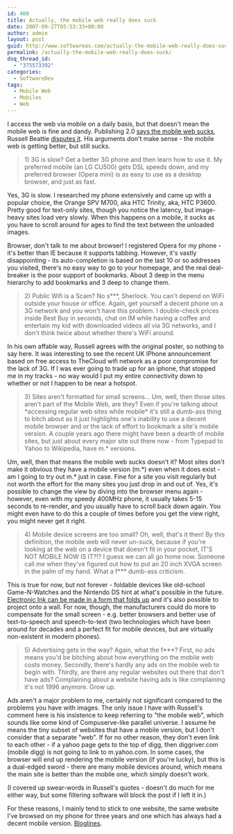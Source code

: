 ```yaml
---
id: 400
title: Actually, the mobile web really does suck
date: 2007-09-27T05:53:33+00:00
author: admin
layout: post
guid: http://www.softwareas.com/actually-the-mobile-web-really-does-suck
permalink: /actually-the-mobile-web-really-does-suck/
dsq_thread_id:
  - "375573392"
categories:
  - SoftwareDev
tags:
  - Mobile Web
  - Mobiles
  - Web
---
```

I access the web via mobile on a daily basis, but that doesn't mean the mobile web is fine and dandy. Publishing 2.0 <a href="http://publishing2.com/2007/09/26/five-reasons-why-the-mobile-web-sucks/">says the mobile web sucks</a>, Russell Beattie <a href="http://www.russellbeattie.com/blog/five-reasons-why-web-20-people-need-to-shut-the-fuck-up-about-the-mobile-web">disputes it</a>. His arguments don't make sense - the mobile web is getting better, but still sucks.

<blockquote>
1) 3G is slow? Get a better 3G phone and then learn how to use it. My preferred mobile (an LG CU500) gets DSL speeds down, and my preferred browser (Opera mini) is as easy to use as a desktop browser, and just as fast.
</blockquote>
Yes, 3G is slow. I researched my phone extensively and came up with a popular choice, the Orange SPV M700, aka HTC Trinity, aka, HTC P3600. Pretty good for text-only sites, though you notice the latency, but image-heavy sites load very slowly. When this happens on a mobile, it sucks as you have to scroll around for ages to find the text between the unloaded images.

Browser, don't talk to me about browser! I registered Opera for my phone - it's better than IE because it supports tabbing. However, it's vastly disappointing - its auto-completion is based on the last 10 or so addresses you visited, there's no easy way to go to your homepage, and the real deal-breaker is the poor support of bookmarks. About 3 deep in the menu hierarchy to add bookmarks and 3 deep to change them.

<blockquote>
2) Public Wifi is a Scam? No s***, Sherlock. You can't depend on WiFi outside your house or office. Again, get yourself a decent phone on a 3G network and you won't have this problem. I double-check prices inside Best Buy in seconds, chat on IM while having a coffee and entertain my kid with downloaded videos all via 3G networks, and I don't think twice about whether there's WiFi around.
</blockquote>
In his own affable way, Russell agrees with the original poster, so nothing to say here. It was interesting to see the recent UK IPhone announcement based on free access to TheCloud wifi network as a poor compromise for the lack of 3G. If I was ever going to trade up for an iphone, that stopped me in my tracks - no way would I put my entire connectivity down to whether or not I happen to be near a hotspot.

<blockquote>
3) Sites aren't formatted for small screens... Um, well, then those sites aren't part of the Mobile Web, are they? Even if you're talking about *accessing regular web sites while mobile* it's still a dumb-ass thing to bitch about as it just highlights one's inability to use a decent mobile browser and or the lack of effort to bookmark a site's mobile version. A couple years ago there might have been a dearth of mobile sites, but just about every major site out there now - from Typepad to Yahoo to Wikipedia, have m.* versions.
</blockquote>
Um, well, then that means the mobile web sucks doesn't it? Most sites don't make it obvious they have a mobile version (m.*) even when it does exist - am I going to try out m.* just in case. Fine for a site you visit regularly but not worth the effort for the many sites you just drop in and out of. Yes, it's possible to change the view by diving into the browser menu again - however, even with my speedy 400MHz phone, it usually takes 5-15 seconds to re-render, and you usually have to scroll back down again. You might even have to do this a couple of times before you get the view right, you might never get it right.

<blockquote>
4) Mobile device screens are too small? Oh, well, that's it then! By this definition, the mobile web will never un-suck, because if you're looking at the web on a device that doesn't fit in your pocket, IT'S NOT MOBILE NOW IS IT?!? I guess we can all go home now. Someone call me when they've figured out how to put an 20 inch XVGA screen in the palm of my hand. What a f*** dumb-ass criticism.
</blockquote>
This is true for now, but not forever - foldable devices like old-school Game-N-Watches and the Nintendo DS hint at what's possible in the future. <a href="http://findarticles.com/p/articles/mi_m0RSB/is_2005_Dec_17/ai_n15950013">Electronic Ink can be made in a form that folds up</a> and it's also possible to project onto a wall. For now, though, the manufacturers could do more to compensate for the small screen - e.g. better browsers and better use of text-to-speech and speech-to-text (two technologies which have been around for decades and a perfect fit for mobile devices, but are virtually non-existent in modern phones).

<blockquote>
5) Advertising gets in the way? Again, what the f***? First, no ads means you'd be bitching about how everything on the mobile web costs money. Secondly, there's hardly any ads on the mobile web to begin with. Thirdly, are there any regular websites out there that don't have ads? Complaining about a website having ads is like complaining it's not 1996 anymore. Grow up.
</blockquote>
Ads aren't a major problem to me, certainly not significant compared to the problems you have with images. The only issue I have with Russell's comment here is his insistence to keep referring to "the mobile web", which sounds like some kind of Compuserve-like parallel universe. I assume he means the tiny subset of websites that have a mobile version, but I don't consider that a separate "web". If for no other reason, they don't even link to each other - if a yahoo page gets to the top of digg, then diggriver.com (mobile digg) is not going to link to m.yahoo.com. In some cases, the browser will end up rendering the mobile version (if you're lucky), but this is a dual-edged sword - there are many mobile devices around, which means the main site is better than the mobile one, which simply doesn't work.

(I covered up swear-words in Russell's quotes - doesn't do much for me either way, but some filtering software will block the post if I left it in.)

For these reasons, I mainly tend to stick to one website, the same website I've browsed on my phone for three years and one which has always had a decent mobile version. <a href="http://bloglines.com">Bloglines</a>.